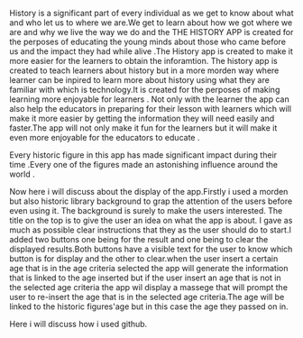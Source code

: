 History is a  significant part of every individual as we get to know about what and who let us to where we are.We get to learn about how we got where we are 
and why we live the way we do and the THE HISTORY APP is created for the perposes of educating the young minds about those who came before us and the impact 
they had while alive .The History app is created to make it more easier for the learners to obtain the inforamtion.
The history app is created to teach learners about history but in a more morden way where learner can be inpired to learn more about history using what they
are familiar with which is technology.It is created for the perposes of making learning more enjoyable for learners . Not only with the learner the app 
can also help the educators in preparing for their lesson with learners which will make it more easier by getting the information they will need easily 
and faster.The app will not only make it fun for the learners but it will make it even more enjoyable for the educators to educate .

Every historic figure in this app has made significant impact during their time .Every one of the figures made an astonishing influence around the world .

Now here i will discuss about the display of the app.Firstly i used a morden but also historic library background to grap the attention of the users before even 
using it. The background is surely to make the users interested. The title on the top is to give the user an idea on what the app is about. I gave as much as possible
clear instructions that they as the user should do to start.I added two buttons one being for the result and one being  to clear the displayed results.Both buttons have a 
visible text for the user to know which button is for display and the other to clear.when the user insert a certain age that is in the age criteria selected the app 
will generate the information that is linked to the age inserted but if the user insert an age that is not in the selected age criteria the app wil display a massege
that will prompt the user to re-insert the age that is in the selected age criteria.The age will be linked to the historic figures'age but in this case the age they
passed on in.

Here i will discuss how i used github.
